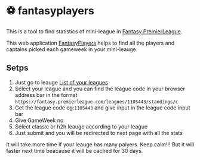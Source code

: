 #  ⚽ fantasyplayers


This is a tool to find statistics of mini-league in [Fantasy PremierLeague](https://fantasy.premierleague.com/).

This web application [FantasyPlayers](https://fantasyplayers.herokuapp.com) helps to find all the players and captains picked each gameweek in your mini-leauge

## Setps
1. Just go to leauge [List of your leagues](https://fantasy.premierleague.com/leagues)
2. Select your league and you can find the league code in your browser address bar
in the format `https://fantasy.premierleague.com/leagues/1105443/standings/c`
3. Get the league code eg:`1105443` and give input in the league code input bar
4. Give GameWeek no 
5. Select classic or h2h leauge according to your league
6. Just submit and you will be redirected to next page with all the stats

It will take more time if your leauge has many palyers. Keep calm!!!
But it will faster next time beacause it will be cached for 30 days.
